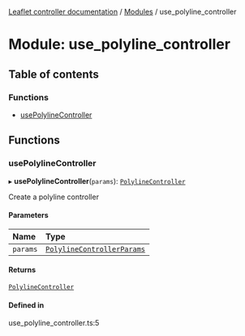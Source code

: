 [Leaflet controller documentation](../README.md) / [Modules](../modules.md) / use\_polyline\_controller

# Module: use\_polyline\_controller

## Table of contents

### Functions

- [usePolylineController](use_polyline_controller.md#usepolylinecontroller)

## Functions

### usePolylineController

▸ **usePolylineController**(`params`): [`PolylineController`](../interfaces/interfaces.PolylineController.md)

Create a polyline controller

#### Parameters

| Name | Type |
| :------ | :------ |
| `params` | [`PolylineControllerParams`](../interfaces/interfaces.PolylineControllerParams.md) |

#### Returns

[`PolylineController`](../interfaces/interfaces.PolylineController.md)

#### Defined in

use_polyline_controller.ts:5
